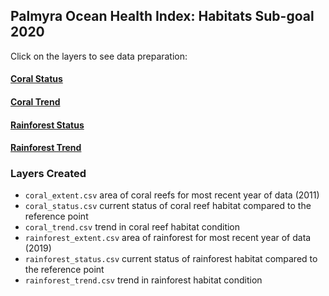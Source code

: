 ## Palmyra Ocean Health Index: Habitats Sub-goal 2020  

Click on the layers to see data preparation:  

#### [Coral Status](https://mazu.nceas.ucsb.edu/rstudio/files/github/pal-prep/prep/bd/hab/v2020/corals_data_prep.html) 

#### [Coral Trend](https://mazu.nceas.ucsb.edu/rstudio/files/github/pal-prep/prep/bd/hab/v2020/coral_trend.html) 

#### [Rainforest Status]()

#### [Rainforest Trend]()

### Layers Created

- `coral_extent.csv` area of coral reefs for most recent year of data (2011)   
- `coral_status.csv` current status of coral reef habitat compared to the reference point 
- `coral_trend.csv` trend in coral reef habitat condition   
- `rainforest_extent.csv` area of rainforest for most recent year of data (2019)   
- `rainforest_status.csv` current status of rainforest habitat compared to the reference point   
- `rainforest_trend.csv` trend in rainforest habitat condition   